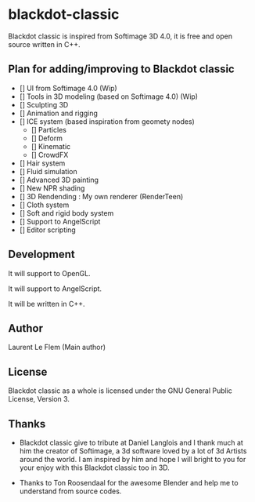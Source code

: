 # blackdot-classic
Blackdot classic is inspired from Softimage 3D 4.0, it is free and open source written in C++.


Plan for adding/improving to Blackdot classic
-------------

- [] UI from Softimage 4.0 (Wip)
- [] Tools in 3D modeling (based on Softimage 4.0) (Wip)
- [] Sculpting 3D
- [] Animation and rigging
- [] ICE system (based inspiration from geomety nodes)
	- [] Particles
	- [] Deform
	- [] Kinematic
	- [] CrowdFX
- [] Hair system
- [] Fluid simulation
- [] Advanced 3D painting
- [] New NPR shading
- [] 3D Rendending : My own renderer (RenderTeen)
- [] Cloth system
- [] Soft and rigid body system
- [] Support to AngelScript
- [] Editor scripting


Development
-------------

It will support to OpenGL.

It will support to AngelScript.

It will be written in C++.


Author
-------------

Laurent Le Flem (Main author)


License
-------------

Blackdot classic as a whole is licensed under the GNU General Public License, Version 3.


Thanks
-------------

- Blackdot classic give to tribute at Daniel Langlois and I thank much at him the creator of Softimage, a 3d software loved by a lot of 3d Artists around the world. 
I am inspired by him and hope I will bright to you for your enjoy with this Blackdot classic too in 3D.

- Thanks to Ton Roosendaal for the awesome Blender and help me to understand from source codes.
